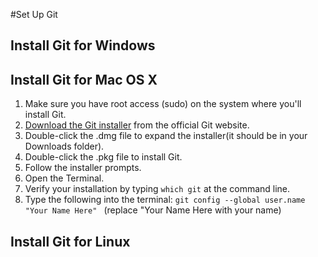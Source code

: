 #Set Up Git

## Install Git for Windows

## Install Git for Mac OS X

1. Make sure you have root access (sudo) on the system where you'll install Git. 
2. [Download the Git installer](http://git-scm.com/downloads) from the official Git website. 
3. Double-click the .dmg file to expand the installer(it should be in your Downloads folder).
4. Double-click the .pkg file to install Git.
5. Follow the installer prompts. 
6. Open the Terminal.
7. Verify your installation by typing ```which git``` at the command line. 
8. Type the following into the terminal: ```git config --global user.name "Your Name Here" ``` (replace "Your Name Here with your name)

## Install Git for Linux


